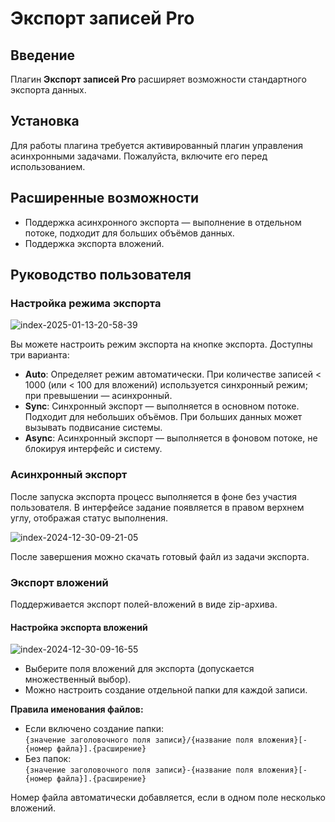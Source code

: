 # Экспорт записей Pro

<PluginInfo commercial="true" name="action-export-pro"></PluginInfo>

## Введение

Плагин **Экспорт записей Pro** расширяет возможности стандартного экспорта данных.

## Установка

Для работы плагина требуется активированный плагин управления асинхронными задачами. Пожалуйста, включите его перед использованием.

## Расширенные возможности

- Поддержка асинхронного экспорта — выполнение в отдельном потоке, подходит для больших объёмов данных.
- Поддержка экспорта вложений.

## Руководство пользователя

### Настройка режима экспорта

![index-2025-01-13-20-58-39](https://static-docs.nocobase.com/index-2025-01-13-20-58-39.png)

Вы можете настроить режим экспорта на кнопке экспорта. Доступны три варианта:

- **Auto**: Определяет режим автоматически. При количестве записей < 1000 (или < 100 для вложений) используется синхронный режим; при превышении — асинхронный.
- **Sync**: Синхронный экспорт — выполняется в основном потоке. Подходит для небольших объёмов. При больших данных может вызывать подвисание системы.
- **Async**: Асинхронный экспорт — выполняется в фоновом потоке, не блокируя интерфейс и систему.

### Асинхронный экспорт

После запуска экспорта процесс выполняется в фоне без участия пользователя. В интерфейсе задание появляется в правом верхнем углу, отображая статус выполнения.

![index-2024-12-30-09-21-05](https://static-docs.nocobase.com/index-2024-12-30-09-21-05.png)

После завершения можно скачать готовый файл из задачи экспорта.

### Экспорт вложений

Поддерживается экспорт полей-вложений в виде zip-архива.

#### Настройка экспорта вложений

![index-2024-12-30-09-16-55](https://static-docs.nocobase.com/index-2024-12-30-09-16-55.png)

- Выберите поля вложений для экспорта (допускается множественный выбор).
- Можно настроить создание отдельной папки для каждой записи.

**Правила именования файлов:**

- Если включено создание папки:  
  `{значение заголовочного поля записи}/{название поля вложения}[-{номер файла}].{расширение}`
- Без папок:  
  `{значение заголовочного поля записи}-{название поля вложения}[-{номер файла}].{расширение}`

Номер файла автоматически добавляется, если в одном поле несколько вложений.
